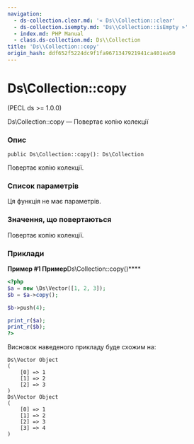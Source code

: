 ```yaml
---
navigation:
  - ds-collection.clear.md: '« Ds\\Collection::clear'
  - ds-collection.isempty.md: 'Ds\\Collection::isEmpty »'
  - index.md: PHP Manual
  - class.ds-collection.md: Ds\\Collection
title: 'Ds\\Collection::copy'
origin_hash: ddf652f5224dc9f1fa9671347921941ca401ea50
---
```

# Ds\\Collection::copy

(PECL ds >= 1.0.0)

Ds\\Collection::copy — Повертає копію колекції

### Опис

```methodsynopsis
public Ds\Collection::copy(): Ds\Collection
```

Повертає копію колекції.

### Список параметрів

Ця функція не має параметрів.

### Значення, що повертаються

Повертає копію колекції.

### Приклади

**Пример #1 Пример**Ds\\Collection::copy()\*\*\*\*

```php
<?php
$a = new \Ds\Vector([1, 2, 3]);
$b = $a->copy();

$b->push(4);

print_r($a);
print_r($b);
?>
```

Висновок наведеного прикладу буде схожим на:

```
Ds\Vector Object
(
    [0] => 1
    [1] => 2
    [2] => 3
)
Ds\Vector Object
(
    [0] => 1
    [1] => 2
    [2] => 3
    [3] => 4
)
```
